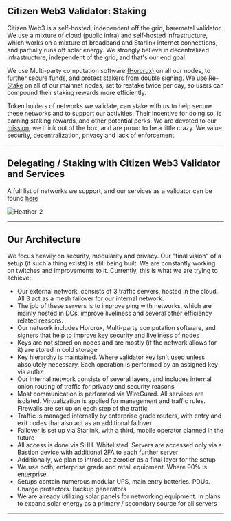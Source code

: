 ## Citizen Web3 Validator: Staking
Citizen Web3 is a self-hosted, independent off the grid, baremetal validator. We use a mixture of cloud (public infra) and self-hosted infrastructure, which works on a mixture of broadband and Starlink internet connections, and partially runs off solar energy. We strongly believe in decentralized infrastructure, independent of the grid, and that's our end goal.

We use Multi-party computation software [(Horcrux)](https://github.com/strangelove-ventures/horcrux) on all our nodes, to further secure funds, and protect stakers from double signing. We use [Re-Stake](https://restake.app/) on all of our mainnet nodes, set to restake twice per day, so users can compound their staking rewards more efficiently.

Token holders of networks we validate, can stake with us to help secure these networks and to support our activities. Their incentive for doing so, is earning staking rewards, and other potential perks. We are devoted to our [mission](https://github.com/citizenweb3#tldr), we think out of the box, and are proud to be a little crazy. We value security, decentralization, privacy and lack of enforcement.

---------------------------------------

## Delegating / Staking with Citizen Web3 Validator and Services
A full list of networks we support, and our services as a validator can be found [here](https://staking.citizenweb3.com)


![Heather-2](https://github.com/user-attachments/assets/2733f0d3-24c6-41b6-89e7-a34b0c725c56)

--------------------------------------

## Our Architecture 
We focus heavily on security, modularity and privacy. Our "final vision" of a setup (if such a thing exists) is still being built. We are constantly working on twitches and improvements to it. Currently, this is what we are trying to achieve:

- Our external network, consists of 3 traffic servers, hosted in the cloud. All 3 act as a mesh failover for our internal network.
- The job of these servers is to improve ping with networks, which are mainly hosted in DCs, improve liveliness and several other efficiency related reasons.
- Our network includes Horcrux, Multi-party computation software, and signers that help to improve key security and liveliness of nodes
- Keys are not stored on nodes and are mostly (if the network allows for it) are stored in cold storage
- Key hierarchy is maintained. Where validator key isn't used unless absolutely necessary. Each operation is performed by an assigned key via authz
- Our internal network consists of several layers, and includes internal onion routing of traffic for privacy and security reasons
- Most communication is performed via WireGuard. All services are isolated. Virtualization is applied for management and traffic rules. Firewalls are set up on each step of the traffic
- Traffic is managed internally by enterprise grade routers, with entry and exit nodes that also act as an additional failover
- Failover is set up via Starlink, with a third, mobile operator planned in the future
- All access is done via SHH. Whitelisted. Servers are accessed only via a Bastion device with additional 2FA to each further server
- Additionally, we plan to introduce zerotier as a final layer for the setup
- We use both, enterprise grade and retail equipment. Where 90% is enterprise
- Setups contain numerous modular UPS, main entry batteries. PDUs. Charge protectors. Backup generators
- We are already utilizing solar panels for networking equipment. In plans to expand solar energy as a primary / secondary source for all servers

--------------------------------------


